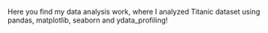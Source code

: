 Here you find my data analysis work, where I analyzed Titanic dataset using pandas, matplotlib, seaborn and ydata_profiling!
